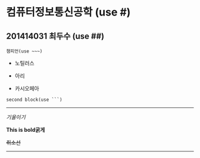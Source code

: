 # 컴퓨터정보통신공학 (use #)
## 201414031 최두수  (use ##)
  
~~~
챔피언(use ~~~)
~~~

* 노틸러스
- 아리
+ 카시오페아
  
```
second block(use ```)
```

---

*기울이기*


**This is bold굵게**

~~취소선~~

---



